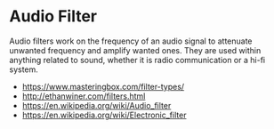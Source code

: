 # Audio Filter

Audio filters work on the frequency of an audio signal to attenuate unwanted frequency and amplify wanted ones.
They are used within anything related to sound, whether it is radio communication or a hi-fi system.

* <https://www.masteringbox.com/filter-types/>
* <http://ethanwiner.com/filters.html>
* <https://en.wikipedia.org/wiki/Audio_filter>
* <https://en.wikipedia.org/wiki/Electronic_filter>